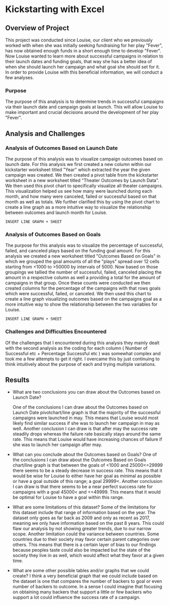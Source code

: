 # Kickstarting with Excel

## Overview of Project
	
This project was conducted since Louise, our client who we previously worked with when she was initially seeking fundraising for her play "Fever", has now obtained enough funds in a short enough time to develop "Fever". Now Louise wanted to learn more about successful campaigns in relation to their launch dates and funding goals, that way she has a better idea of when she should launch her campaign and what goal she should set for it. In order to provide Louise with this beneficial information, we will conduct a few analyses.

### Purpose

The purpose of this analysis is to determine trends in successful campaigns via their launch date and campaign goals at launch. This will allow Louise to make important and crucial decisions around the development of her play "Fever". 

## Analysis and Challenges

### Analysis of Outcomes Based on Launch Date

The purpose of this analysis was to visualize campaign outcomes based on launch date. For this analysis we first created a new column within our kickstarter worksheet titled "Year" which extracted the year the given campaign was created. We then created a pivot table from the kickstarter worksheet in a new worksheet titled "Theater Outcomes by Launch Data". We then used this pivot chart to specifically visualize all theater campaigns. This visualization helped us see how many were launched during each month, and how many were canceled, failed or successful based on that month as well as totals. We further clarified this by using the pivot chart to create a line graph as a more intuitive way to visualize the relationship between outcomes and launch month for Louise.

	INSERT LINE GRAPH + SHEET

### Analysis of Outcomes Based on Goals

The purpose for this analysis was to visualize the percentage of successful, failed, and canceled plays based on  the funding goal amount. For this analysis we created a new worksheet titled "Outcomes Based on Goals" in which we grouped the goal amounts of all the "plays" spread over 12 cells starting from <1000 to >50000 by intervals of 5000. Now based on those groupings we tallied the number of successful, failed, canceled placing the amount in a respective column as well a providing a total for the amount of campaigns in that group. Once these counts were conducted we then created columns for the percentage of the campaigns with that rows goals which were successful, failed, or canceled. We then used this chart to create a line graph visualizing outcomes based on the campaigns goal as a more intuitive way to show the relationship between the two variables for Louise.

	INSERT LINE GRAPH + SHEET

### Challenges and Difficulties Encountered

Of the challenges that I encountered during this analysis they mainly dealt with the second analysis as the coding for each column ( Number of Successful etc + Percentage Successful etc ) was somewhat complex and took me a few attempts to get it right. I overcame this by just continuing to think intuitively about the purpose of each and trying multiple variations. 

## Results

- What are two conclusions you can draw about the Outcomes based on Launch Date?
	
	One of the conclusions I can draw about the Outcomes based on Launch Date pivotchart/line graph is that the majority of the successful campaigns were launched in may. This means that Louise would most likely find similar success if she was to launch her campaign in may as well.
	Another conclusion I can draw is that after may the success rate steadily drops whereas the failure rate basically stays around the same rate. This means that Louise would have increasing chances of failure if she was to launch her campaign after may.

- What can you conclude about the Outcomes based on Goals?
	One of the conclusions I can draw about the Outcomes Based on Goals chart/line graph is that between the goals of <1000 and 25000<=29999 there seems to be a steady decrease in success rate. This means that it would be wise for Louise to either have her goal as minimal as possible or have a goal outside of this range; a goal 29999<.
	Another conclusion I can draw is that there seems to be a near perfect success rate for campaigns with a goal 45000< and <=49999. This means that it would be optimal for Louise to have a goal within this range.

- What are some limitations of this dataset?
	Some of the limitations for this dataset include that range of information based on the year. The dataset only goes as far back as 2009 and only as recent as 2017, meaning we only have information based on the past 8 years. This could flaw our analysis by not showing greater trends, due to our narrow scope.
	Another limitation could the variance between countries. Some countries due to their society may favor certain parent categories over others. This means that there is a certain layer of bias to our findings because peoples taste could also be impacted but the state of the society they live in as well, which would affect what they favor at a given time.

- What are some other possible tables and/or graphs that we could create?
	I think a very beneficial graph that we could include based on the dataset is one that compares the number of backers to goal or even number of backers to outcome. In a sense I could imagine that focusing on obtaining many backers that support a little or few backers who support a lot could influence the success rate of a campaign.
